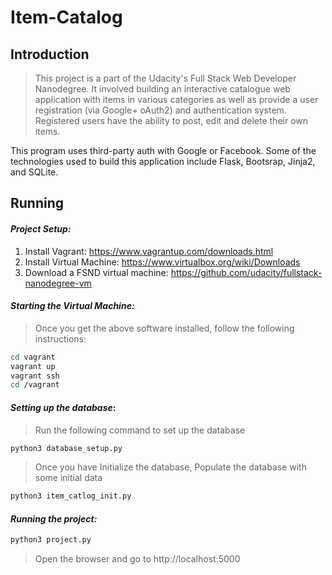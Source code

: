 # Item-Catalog

## Introduction

> This project is a part of the Udacity's Full Stack Web Developer Nanodegree.
It involved building an interactive catalogue web application with items in various categories as well as provide a user registration (via Google+ oAuth2) and authentication system. Registered users have the ability to post, edit and delete their own items.

This program uses third-party auth with Google or Facebook. Some of the technologies used to build this application include Flask, Bootsrap, Jinja2, and SQLite.
## Running

#### ***Project Setup:***
1.	Install Vagrant: https://www.vagrantup.com/downloads.html 
2.	Install Virtual Machine: https://www.virtualbox.org/wiki/Downloads
3.	Download a FSND virtual machine: https://github.com/udacity/fullstack-nanodegree-vm 

#### ***Starting the Virtual Machine:***
> Once you get the above software installed, follow the following instructions: 
```bash
cd vagrant
vagrant up
vagrant ssh
cd /vagrant
```

#### ***Setting up the database***:
> Run the following command to set up the database
```bash
python3 database_setup.py
```
> Once you have Initialize the database, Populate the database with some initial data
```bash
python3 item_catlog_init.py
```

#### ***Running the project:***
```bash
python3 project.py
```
> Open the browser and go to http://localhost:5000

